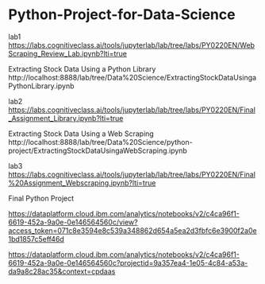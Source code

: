 # Python-Project-for-Data-Science

lab1
https://labs.cognitiveclass.ai/tools/jupyterlab/lab/tree/labs/PY0220EN/WebScraping_Review_Lab.ipynb?lti=true


Extracting Stock Data Using a Python Library
http://localhost:8888/lab/tree/Data%20Science/ExtractingStockDataUsingaPythonLibrary.ipynb


lab2
https://labs.cognitiveclass.ai/tools/jupyterlab/lab/tree/labs/PY0220EN/Final_Assignment_Library.ipynb?lti=true


Extracting Stock Data Using a Web Scraping
http://localhost:8888/lab/tree/Data%20Science/python-project/ExtractingStockDataUsingaWebScraping.ipynb


lab3
https://labs.cognitiveclass.ai/tools/jupyterlab/lab/tree/labs/PY0220EN/Final%20Assignment_Webscraping.ipynb?lti=true



Final Python Project

https://dataplatform.cloud.ibm.com/analytics/notebooks/v2/c4ca96f1-6619-452a-9a0e-0e146564560c/view?access_token=071c8e3594e8c539a348862d654a5ea2d3fbfc6e3900f2a0e1bd1857c5eff46d

https://dataplatform.cloud.ibm.com/analytics/notebooks/v2/c4ca96f1-6619-452a-9a0e-0e146564560c?projectid=9a357ea4-1e05-4c84-a53a-da9a8c28ac35&context=cpdaas
